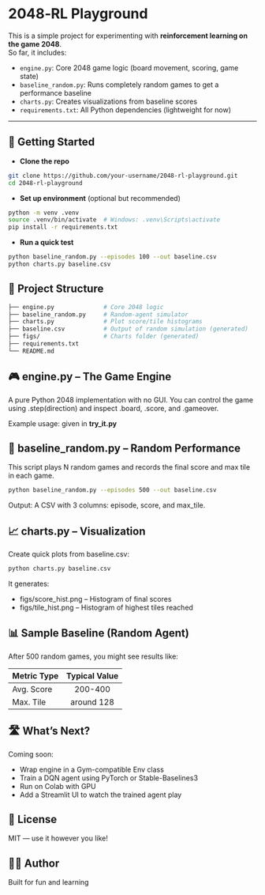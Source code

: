 # 2048‑RL Playground

This is a simple project for experimenting with **reinforcement learning on the game 2048**.  
So far, it includes:

- `engine.py`: Core 2048 game logic (board movement, scoring, game state)
- `baseline_random.py`: Runs completely random games to get a performance baseline
- `charts.py`: Creates visualizations from baseline scores
- `requirements.txt`: All Python dependencies (lightweight for now)

---

## 🚀 Getting Started

- **Clone the repo**  

```bash
git clone https://github.com/your-username/2048-rl-playground.git
cd 2048-rl-playground
```

- **Set up environment** (optional but recommended)

```bash
python -m venv .venv
source .venv/bin/activate  # Windows: .venv\Scripts\activate
pip install -r requirements.txt
```

- **Run a quick test**

```bash
python baseline_random.py --episodes 100 --out baseline.csv
python charts.py baseline.csv
```

## 🧠 Project Structure

```bash
├── engine.py              # Core 2048 logic
├── baseline_random.py     # Random-agent simulator
├── charts.py              # Plot score/tile histograms
├── baseline.csv           # Output of random simulation (generated)
├── figs/                  # Charts folder (generated)
├── requirements.txt
└── README.md
```

## 🎮 engine.py – The Game Engine

A pure Python 2048 implementation with no GUI.
You can control the game using .step(direction) and inspect .board, .score, and .gameover.

Example usage: given in **try_it.py**

## 🎲 baseline_random.py – Random Performance

This script plays N random games and records the final score and max tile in each game.

```bash
python baseline_random.py --episodes 500 --out baseline.csv
```

Output:
A CSV with 3 columns: episode, score, and max_tile.

## 📈 charts.py – Visualization

Create quick plots from baseline.csv:

```bash
python charts.py baseline.csv
```

It generates:

- figs/score_hist.png – Histogram of final scores
- figs/tile_hist.png – Histogram of highest tiles reached

## 📊 Sample Baseline (Random Agent)

After 500 random games, you might see results like:

| Metric Type   | Typical Value |
| ------------- |:-------------:|
| Avg. Score    |       200-400 |
| Max. Tile     |    around 128 |

## 🛣️ What’s Next?

Coming soon:

- Wrap engine in a Gym-compatible Env class
- Train a DQN agent using PyTorch or Stable-Baselines3
- Run on Colab with GPU
- Add a Streamlit UI to watch the trained agent play

## 📜 License

MIT — use it however you like!

## 🙋‍♂️ Author

Built for fun and learning
